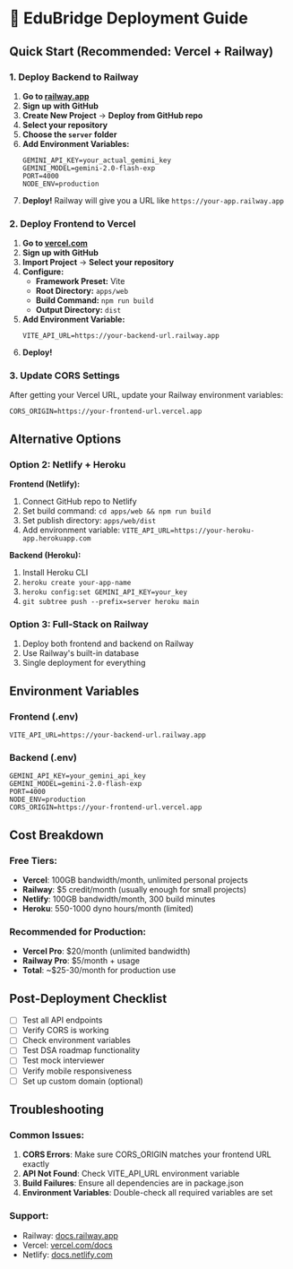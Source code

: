 # 🚀 EduBridge Deployment Guide

## Quick Start (Recommended: Vercel + Railway)

### 1. Deploy Backend to Railway

1. **Go to [railway.app](https://railway.app)**
2. **Sign up with GitHub**
3. **Create New Project** → **Deploy from GitHub repo**
4. **Select your repository**
5. **Choose the `server` folder**
6. **Add Environment Variables:**
   ```
   GEMINI_API_KEY=your_actual_gemini_key
   GEMINI_MODEL=gemini-2.0-flash-exp
   PORT=4000
   NODE_ENV=production
   ```
7. **Deploy!** Railway will give you a URL like `https://your-app.railway.app`

### 2. Deploy Frontend to Vercel

1. **Go to [vercel.com](https://vercel.com)**
2. **Sign up with GitHub**
3. **Import Project** → **Select your repository**
4. **Configure:**
   - **Framework Preset:** Vite
   - **Root Directory:** `apps/web`
   - **Build Command:** `npm run build`
   - **Output Directory:** `dist`
5. **Add Environment Variable:**
   ```
   VITE_API_URL=https://your-backend-url.railway.app
   ```
6. **Deploy!**

### 3. Update CORS Settings

After getting your Vercel URL, update your Railway environment variables:
```
CORS_ORIGIN=https://your-frontend-url.vercel.app
```

## Alternative Options

### Option 2: Netlify + Heroku

**Frontend (Netlify):**
1. Connect GitHub repo to Netlify
2. Set build command: `cd apps/web && npm run build`
3. Set publish directory: `apps/web/dist`
4. Add environment variable: `VITE_API_URL=https://your-heroku-app.herokuapp.com`

**Backend (Heroku):**
1. Install Heroku CLI
2. `heroku create your-app-name`
3. `heroku config:set GEMINI_API_KEY=your_key`
4. `git subtree push --prefix=server heroku main`

### Option 3: Full-Stack on Railway

1. Deploy both frontend and backend on Railway
2. Use Railway's built-in database
3. Single deployment for everything

## Environment Variables

### Frontend (.env)
```
VITE_API_URL=https://your-backend-url.railway.app
```

### Backend (.env)
```
GEMINI_API_KEY=your_gemini_api_key
GEMINI_MODEL=gemini-2.0-flash-exp
PORT=4000
NODE_ENV=production
CORS_ORIGIN=https://your-frontend-url.vercel.app
```

## Cost Breakdown

### Free Tiers:
- **Vercel**: 100GB bandwidth/month, unlimited personal projects
- **Railway**: $5 credit/month (usually enough for small projects)
- **Netlify**: 100GB bandwidth/month, 300 build minutes
- **Heroku**: 550-1000 dyno hours/month (limited)

### Recommended for Production:
- **Vercel Pro**: $20/month (unlimited bandwidth)
- **Railway Pro**: $5/month + usage
- **Total**: ~$25-30/month for production use

## Post-Deployment Checklist

- [ ] Test all API endpoints
- [ ] Verify CORS is working
- [ ] Check environment variables
- [ ] Test DSA roadmap functionality
- [ ] Test mock interviewer
- [ ] Verify mobile responsiveness
- [ ] Set up custom domain (optional)

## Troubleshooting

### Common Issues:

1. **CORS Errors**: Make sure CORS_ORIGIN matches your frontend URL exactly
2. **API Not Found**: Check VITE_API_URL environment variable
3. **Build Failures**: Ensure all dependencies are in package.json
4. **Environment Variables**: Double-check all required variables are set

### Support:
- Railway: [docs.railway.app](https://docs.railway.app)
- Vercel: [vercel.com/docs](https://vercel.com/docs)
- Netlify: [docs.netlify.com](https://docs.netlify.com)

